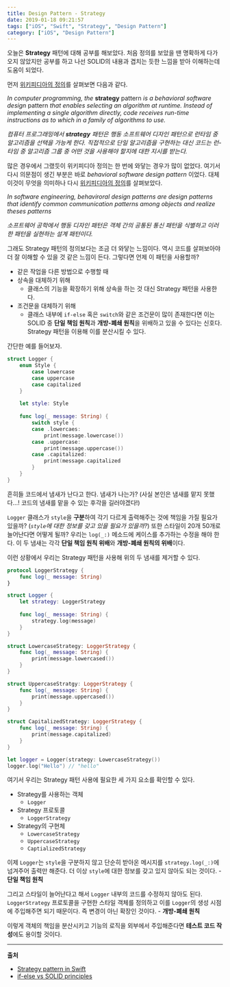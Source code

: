 ```yaml
---
title: Design Pattern - Strategy
date: 2019-01-18 09:21:57
tags: ["iOS", "Swift", "Strategy", "Design Pattern"]
category: ["iOS", "Design Pattern"]
---
```


오늘은 **Strategy** 패턴에 대해 공부를 해보았다. 처음 정의를 보았을 땐 명확하게 다가오지 않았지만 공부를 하고 나선 SOLID의 내용과 겹치는 듯한 느낌을 받아 이해하는데 도움이 되었다. 


먼저 [위키피디아의 정의](https://en.wikipedia.org/wiki/Strategy_pattern)를 살펴보면 다음과 같다. 

*In computer programming, the* **strategy** pattern *is a behavioral software design* pattern *that enables selecting an algorithm at runtime. Instead of implementing a single algorithm directly, code receives run-time instructions as to which in a family of algorithms to use.*

*컴퓨터 프로그래밍에서 **strategy** 패턴은 행동 소프트웨어 디자인 패턴으로 런타임 중 알고리즘을 선택을 가능케 한다. 직접적으로 단일 알고리즘을 구현하는 대신 코드는 런-타임 중 알고리즘 그룹 중 어떤 것을 사용해야 할지에 대한 지시를 받는다.*

많은 경우에서 그랬듯이 위키피디아 정의는 한 번에 와닿는 경우가 많이 없었다. 여기서 다시 의문점이 생긴 부분은 바로 *behavioral software design pattern* 이었다. 대체 이것이 무엇을 의미하나 다시 [위키피디아의 정의](https://en.wikipedia.org/wiki/Behavioral_pattern)를 살펴보았다. 

*In software engineering, behaviroral design patterns are design patterns that identify common communication patterns among objects and realize theses patterns*

*소프트웨어 공학에서 행동 디자인 패턴은 객체 간의 공통된 통신 패턴을 식별하고 이러한 패턴을 실현하는 설계 패턴이다.*


그래도 Strategy 패턴의 정의보다는 조금 더 와닿는 느낌이다. 역시 코드를 살펴보아야 더 잘 이해할 수 있을 것 같은 느낌이 든다. 그렇다면 언제 이 패턴을 사용할까?


- 같은 작업을 다른 방법으로 수행할 때
- 상속을 대체하기 위해 
  - 클래스의 기능을 확장하기 위해 상속을 하는 것 대신 Strategy 패턴을 사용한다.
- 조건문을 대체하기 위해
  - 클래스 내부에 `if-else` 혹은 `switch`와 같은 조건문이 많이 존재한다면 이는 SOLID 중 **단일 책임 원칙**과 **개방-폐쇄 원칙**을 위배하고 있을 수 있다는 신호다. Strategy 패턴을 이용해 이를 분산시킬 수 있다. 



간단한 예를 들어보자.

```swift
struct Logger {
    enum Style {
        case lowercase
        case uppercase
        case capitalized
    }
    
    let style: Style
    
    func log(_ message: String) {
        switch style {
		case .lowercaes:
            print(message.lowercase())
		case .uppercase:
            print(message.uppercase())
		case .capitalized:
            print(message.capitalized
        }
    }
}
```

흔히들 코드에서 냄새가 난다고 한다. 냄새가 나는가? (사실 본인은 냄새를 맡지 못했다...! 코드의 냄새를 맡을 수 있는 후각을 길러야겠다!)  

`Logger` 클래스가 `style`을 **구분**하여 각기 다르게 출력해주는 것에 책임을 가질 필요가 있을까? (*`style`에 대한 정보를 갖고 있을 필요가 있을까?*) 또한 스타일이 20개 50개로 늘어난다면 어떻게 될까? 우리는 `log(_:)` 메소드에 케이스를 추가하는 수정을 해야 한다. 이 두 냄새는 각각 **단일 책임 원칙 위배**와 **개방-폐쇄 원칙의 위배**이다. 

이런 상황에서 우리는 Strategy 패턴을 사용해 위의 두 냄새를 제거할 수 있다.

```swift
protocol LoggerStrategy {
    func log(_ message: String)
}

struct Logger {
    let strategy: LoggerStrategy
    
    func log(_ message: String) {
        strategy.log(message)
    }
}

struct LowercaseStrategy: LoggerStrategy {
    func log(_ message: String) {
        print(message.lowercased())
    }
}

struct UppercaseStratgy: LoggerStrategy {
    func log(_ message: String) {
        print(message.uppercased())
    }
}

struct CapitalizedStrategy: LoggerStrategy {
    func log(_ message: String) {
        print(message.capitalized)
    }
}

let logger = Logger(strategy: LowercaseStrategy())
logger.log("Hello") // "hello"
```

여기서 우리는 Strategy 패턴 사용에 필요한 세 가지 요소를 확인할 수 있다.

- Strategy를 사용하는 객체
  - `Logger`
- Strategy 프로토콜
  - `LoggerStrategy`
- Strategy의 구현체
  - `LowercaseStrategy`
  - `UppercaseStrategy`
  - `CaptializedStrategy`

이제 `Logger`는 `style`을 구분하지 않고 단순히 받아온 메시지를 `strategy.log(_:)`에 넘겨주어 출력만 해준다. 더 이상 `style`에 대한 정보를 갖고 있지 않아도 되는 것이다. - **단일 책임 원칙**

그리고 스타일이 늘어난다고 해서 `Logger` 내부의 코드를 수정하지 않아도 된다. `LoggerStrategy` 프로토콜을 구현한 스타일 객체를 정의하고 이를 `Logger`의 생성 시점에 주입해주면 되기 때문이다. 즉 변경이 아닌 확장인 것이다. - **개방-폐쇄 원칙**

이렇게 객체의 책임을 분산시키고 기능의 로직을 외부에서 주입해준다면 **테스트 코드 작성**에도 용이할 것이다. 

---

**출처**

- [Strategy pattern in Swift](https://medium.com/flawless-app-stories/strategy-pattern-in-swift-1462dbddd9fe?fbclid=IwAR0Lo6URRF3p-8fSnZ5fq-lspQSPMFlSB8cqcoOQS0GXcfHazxtzX_x4oPY)
- [if-else vs SOLID principles](https://blog.mjouan.fr/if-else-trees-vs-solid-principles/)